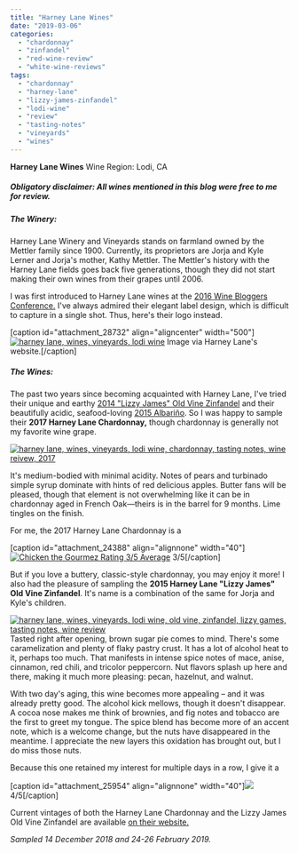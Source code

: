 ```yaml
---
title: "Harney Lane Wines"
date: "2019-03-06"
categories:
  - "chardonnay"
  - "zinfandel"
  - "red-wine-review"
  - "white-wine-reviews"
tags:
  - "chardonnay"
  - "harney-lane"
  - "lizzy-james-zinfandel"
  - "lodi-wine"
  - "review"
  - "tasting-notes"
  - "vineyards"
  - "wines"
---
```


**Harney Lane Wines** Wine Region: Lodi, CA

##### _Obligatory disclaimer: All wines mentioned in this blog were free to me for review._

##### The Winery:

Harney Lane Winery and Vineyards stands on farmland owned by the Mettler family since 1900. Currently, its proprietors are Jorja and Kyle Lerner and Jorja's mother, Kathy Mettler. The Mettler's history with the Harney Lane fields goes back five generations, though they did not start making their own wines from their grapes until 2006.

I was first introduced to Harney Lane wines at the [2016 Wine Bloggers Conference.](http://thegourmez.com/category/wine-bloggers-conference-2016/) I've always admired their elegant label design, which is difficult to capture in a single shot. Thus, here's their logo instead.

\[caption id="attachment\_28732" align="aligncenter" width="500"\][![harney lane, wines, vineyards, lodi wine](https://thegourmez-wpmedia.s3.amazonaws.com/2019/02/Screenshot_2019-02-28-HARNEY-LANE-Google-Search-500x250.png)](https://thegourmez-wpmedia.s3.amazonaws.com/2019/02/Screenshot_2019-02-28-HARNEY-LANE-Google-Search.png) Image via Harney Lane's website.\[/caption\]

##### The Wines:

The past two years since becoming acquainted with Harney Lane, I've tried their unique and earthy [2014 "Lizzy James" Old Vine Zinfandel](http://thegourmez.com/2018/01/04/old-vine-zinfandel-2017-releases-from-lodi-ca/) and their beautifully acidic, seafood-loving [2015 Albariño](https://www.vivino.com/harney-lane-lodi-albarino/w/1651491?year=2015). So I was happy to sample their **2017 Harney Lane Chardonnay,** though chardonnay is generally not my favorite wine grape.

[![harney lane, wines, vineyards, lodi wine, chardonnay, tasting notes, wine reivew, 2017](https://thegourmez-wpmedia.s3.amazonaws.com/2019/02/IMG_20181214_154558-375x500.jpg)](https://thegourmez-wpmedia.s3.amazonaws.com/2019/02/IMG_20181214_154558.jpg)

It's medium-bodied with minimal acidity. Notes of pears and turbinado simple syrup dominate with hints of red delicious apples. Butter fans will be pleased, though that element is not overwhelming like it can be in chardonnay aged in French Oak—theirs is in the barrel for 9 months. Lime tingles on the finish.

For me, the 2017 Harney Lane Chardonnay is a

\[caption id="attachment\_24388" align="alignnone" width="40"\][![Chicken the Gourmez Rating 3/5 Average](https://thegourmez-wpmedia.s3.amazonaws.com/2009/02/rating_chicken11.gif)](https://thegourmez-wpmedia.s3.amazonaws.com/2009/02/rating_chicken11.gif) 3/5\[/caption\]

But if you love a buttery, classic-style chardonnay, you may enjoy it more! I also had the pleasure of sampling the **2015 Harney Lane "Lizzy James" Old Vine Zinfandel**. It's name is a combination of the same for Jorja and Kyle's children.

[![harney lane, wines, vineyards, lodi wine, old vine, zinfandel, lizzy games, tasting notes, wine review](https://thegourmez-wpmedia.s3.amazonaws.com/2019/02/HarneyOldVine1-465x500.jpg)](https://thegourmez-wpmedia.s3.amazonaws.com/2019/02/HarneyOldVine1.jpg)Tasted right after opening, brown sugar pie comes to mind. There's some caramelization and plenty of flaky pastry crust. It has a lot of alcohol heat to it, perhaps too much. That manifests in intense spice notes of mace, anise, cinnamon, red chili, and tricolor peppercorn. Nut flavors splash up here and there, making it much more pleasing: pecan, hazelnut, and walnut.

With two day's aging, this wine becomes more appealing – and it was already pretty good. The alcohol kick mellows, though it doesn't disappear. A cocoa nose makes me think of brownies, and fig notes and tobacco are the first to greet my tongue. The spice blend has become more of an accent note, which is a welcome change, but the nuts have disappeared in the meantime. I appreciate the new layers this oxidation has brought out, but I do miss those nuts.

Because this one retained my interest for multiple days in a row, I give it a

\[caption id="attachment\_25954" align="alignnone" width="40"\][![](https://thegourmez-wpmedia.s3.amazonaws.com/2009/05/rating_avocado11.gif)](https://thegourmez-wpmedia.s3.amazonaws.com/2009/05/rating_avocado11.gif) 4/5\[/caption\]

Current vintages of both the Harney Lane Chardonnay and the Lizzy James Old Vine Zinfandel are available [on their website.](https://shop.harneylane.com/xe/xe.asp?page=viewcat&cat=wine)

_Sampled 14 December 2018 and 24-26 February 2019._
